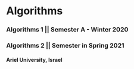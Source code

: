 # Algorithms

### Algorithms 1 || Semester A - Winter 2020

### Algorithms 2 || Semester in Spring 2021

#### Ariel University, Israel
